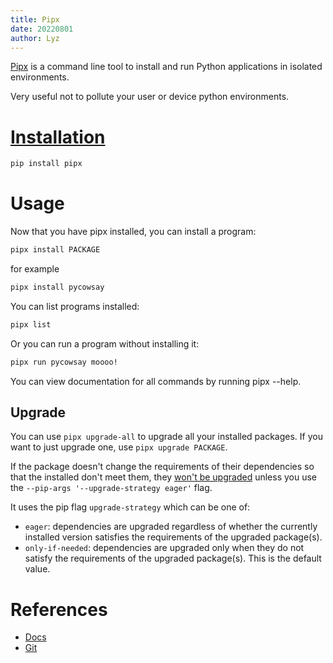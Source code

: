 ```yaml
---
title: Pipx
date: 20220801
author: Lyz
---
```


[Pipx](https://pypa.github.io/pipx/) is a command line tool to install and run
Python applications in isolated environments.

Very useful not to pollute your user or device python environments.

# [Installation](https://pypa.github.io/pipx/#on-linux-install-via-pip-requires-pip-190-or-later)

```bash
pip install pipx
```

# Usage

Now that you have pipx installed, you can install a program:

```bash
pipx install PACKAGE
```

for example

```bash
pipx install pycowsay
```

You can list programs installed:

```bash
pipx list
```

Or you can run a program without installing it:

```bash
pipx run pycowsay moooo!
```

You can view documentation for all commands by running pipx --help.

## Upgrade

You can use `pipx upgrade-all` to upgrade all your installed packages. If you
want to just upgrade one, use `pipx upgrade PACKAGE`.

If the package doesn't change the requirements of their dependencies so that the
installed don't meet them, they [won't be
upgraded](https://github.com/pypa/pipx/issues/175) unless you use the
`--pip-args '--upgrade-strategy eager'` flag.

It uses the pip flag `upgrade-strategy` which can be one of:


* `eager`: dependencies are upgraded regardless of whether the currently
    installed version satisfies the requirements of the upgraded package(s).
* `only-if-needed`: dependencies are upgraded only when they do not satisfy the
    requirements of the upgraded package(s). This is the default value.

# References

* [Docs](https://pypa.github.io/pipx/)
* [Git](https://github.com/pypa/pipx/)
